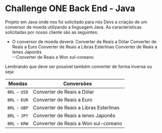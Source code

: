 # Challenge ONE Back End - Java


Projeto em Java onde nos foi solicitado para nós Devs a criação de um conversor de moeda utilizando a linguagem Java. As características solicitadas por nosso cliente são as seguintes:

- O conversor de moeda deverá:
  Converter de Reais a Dólar
  Converter de Reais a Euro
  Converter de Reais a Libras Esterlinas
  Converter de Reais a Ienes Japonês     
  --Converter de Reais a Won sul-coreano

Lembrando que deve ser possível também converter de forma inversa ou seja:

  | Moedas         | Conversões                            |
  | -------------- | ------------------------------------- |
  | `BRL` - `USD`  | Converter de Reais a Dólar            |
  | `BRL` - `EUR`  | Converter de Reais a Euro             |
  | `BRL` - `GBP`  | Converter de Reais a Libras Esterlinas|
  | `BRL` - `JPY`  | Converter de Reais a Ienes Japonês    |
  | `BRL` - `KRW`  | Converter de Reais a Won sul-coreano  |
  
